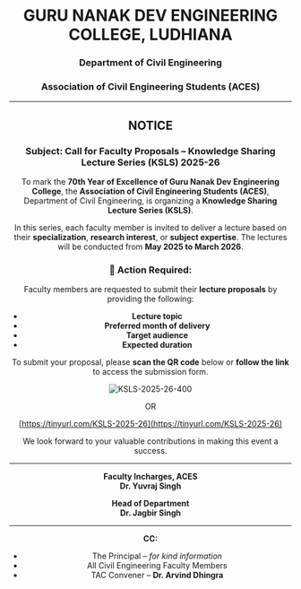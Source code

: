 <div style="text-align: center;">

# GURU NANAK DEV ENGINEERING COLLEGE, LUDHIANA  
### Department of Civil Engineering  
### Association of Civil Engineering Students (ACES)  

---

## NOTICE  
### **Subject: Call for Faculty Proposals – Knowledge Sharing Lecture Series (KSLS) 2025-26**

To mark the **70th Year of Excellence of Guru Nanak Dev Engineering College**, the **Association of Civil Engineering Students (ACES)**, Department of Civil Engineering, is organizing a **Knowledge Sharing Lecture Series (KSLS)**.

In this series, each faculty member is invited to deliver a lecture based on their **specialization**, **research interest**, or **subject expertise**. The lectures will be conducted from **May 2025 to March 2026**.

### 📌 **Action Required:**

Faculty members are requested to submit their **lecture proposals** by providing the following:

- **Lecture topic**  
- **Preferred month of delivery**  
- **Target audience**  
- **Expected duration**

To submit your proposal, please **scan the QR code** below or **follow the link** to access the submission form.

![KSLS-2025-26-400](https://github.com/user-attachments/assets/c6eec971-bfa6-4822-8788-c04d0385485e)

OR

[https://tinyurl.com/KSLS-2025-26](https://tinyurl.com/KSLS-2025-26)


We look forward to your valuable contributions in making this event a success.

---

**Faculty Incharges, ACES**  
**Dr. Yuvraj Singh**

**Head of Department**  
**Dr. Jagbir Singh**

---

**CC:**  
- The Principal – *for kind information*  
- All Civil Engineering Faculty Members  
- TAC Convener – **Dr. Arvind Dhingra**

</div>
